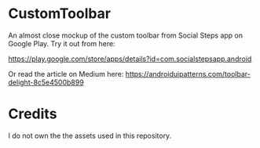 # CustomToolbar
An almost close mockup of the custom toolbar from Social Steps app on Google Play.
Try it out from here:

https://play.google.com/store/apps/details?id=com.socialstepsapp.android

Or read the article on Medium here: https://androiduipatterns.com/toolbar-delight-8c5e4500b899

# Credits
I do not own the the assets used in this repository.
